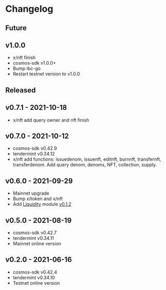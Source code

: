 

# Changelog



## Future


## v1.0.0 
* x/nft finish
* cosmos-sdk v1.0.0+
* Bump ibc-go
* Restart testnet version to v1.0.0


## Released 

## v0.7.1 - 2021-10-18

* x/nft add query owner and nft finish
## v0.7.0 - 2021-10-12
* cosmos-sdk v0.42.9
* tendermint v0.34.12
* x/nft add functions: issuedenom, issuenft, editnft, burnnft, transfernft, transferdenom. Add query denom, denoms, NFT, collection, supply.

## v0.6.0 - 2021-09-29
* Mainnet upgrade 
* Bump x/token and x/nft
* Add [Liquidity](https://github.com/oracleNetworkProtocol/liquidity) module [v0.1.2](https://github.com/oracleNetworkProtocol/liquidity/tree/v0.1.2) 

## v0.5.0 - 2021-08-19
* cosmos-sdk v0.42.7
* tendermint v0.34.11
* Mainnet online version

## v0.2.0 - 2021-06-16
* cosmos-sdk v0.42.4
* tendermint v0.34.10
* Testnet online version